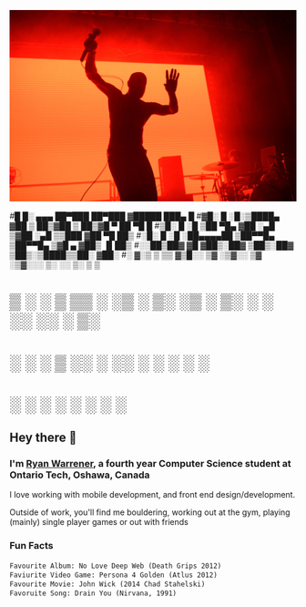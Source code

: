![Banner](52886893505_803b391820_h.jpg)

#█     █░ ▄▄▄       ██▀███   ██▀███  ▓█████  ███▄    █ 
#▓█░ █ ░█░▒████▄    ▓██ ▒ ██▒▓██ ▒ ██▒▓█   ▀  ██ ▀█   █ 
#▒█░ █ ░█ ▒██  ▀█▄  ▓██ ░▄█ ▒▓██ ░▄█ ▒▒███   ▓██  ▀█ ██▒
#░█░ █ ░█ ░██▄▄▄▄██ ▒██▀▀█▄  ▒██▀▀█▄  ▒▓█  ▄ ▓██▒  ▐▌██▒
#░░██▒██▓  ▓█   ▓██▒░██▓ ▒██▒░██▓ ▒██▒░▒████▒▒██░   ▓██░
#░ ▓░▒ ▒   ▒▒   ▓▒█░░ ▒▓ ░▒▓░░ ▒▓ ░▒▓░░░ ▒░ ░░ ▒░   ▒ ▒ 
#  ▒ ░ ░    ▒   ▒▒ ░  ░▒ ░ ▒░  ░▒ ░ ▒░ ░ ░  ░░ ░░   ░ ▒░
# ░   ░    ░   ▒     ░░   ░   ░░   ░    ░      ░   ░ ░ 
#    ░          ░  ░   ░        ░        ░  ░         ░ 
                                                       
## Hey there 👋

### I'm [Ryan Warrener](https://warrenwarrens.github.io/), a fourth year Computer Science student at Ontario Tech, Oshawa, Canada

I love working with mobile development, and front end design/development. 

Outside of work, you'll find me bouldering, working out at the gym, playing (mainly) single player games or out with friends

### Fun Facts

```
Favourite Album: No Love Deep Web (Death Grips 2012)
Faviurite Video Game: Persona 4 Golden (Atlus 2012)
Favourite Movie: John Wick (2014 Chad Stahelski)
Favoruite Song: Drain You (Nirvana, 1991)
```

<!--
**WarrenWarrens/WarrenWarrens** is a ✨ _special_ ✨ repository because its `README.md` (this file) appears on your GitHub profile.

Here are some ideas to get you started:

- 🔭 I’m currently working on ...
- 🌱 I’m currently learning ...
- 👯 I’m looking to collaborate on ...
- 🤔 I’m looking for help with ...
- 💬 Ask me about ...
- 📫 How to reach me: ...
- 😄 Pronouns: ...
- ⚡ Fun fact: ...
-->
